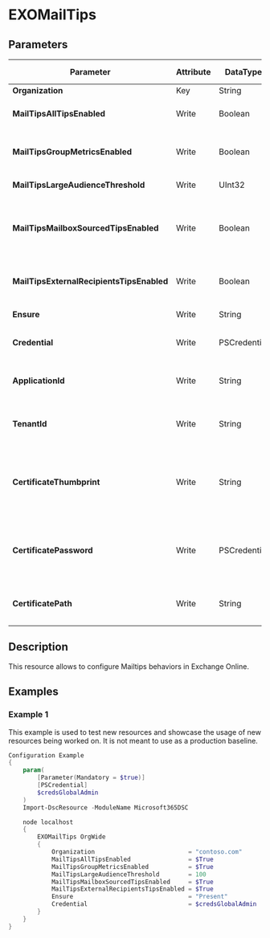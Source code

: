 ﻿# EXOMailTips

## Parameters

| Parameter | Attribute | DataType | Description | Allowed Values |
| --- | --- | --- | --- | --- |
| **Organization** | Key | String |  ||
| **MailTipsAllTipsEnabled** | Write | Boolean | Specifies whether MailTips are enabled. ||
| **MailTipsGroupMetricsEnabled** | Write | Boolean | Specifies whether MailTips that rely on group metrics data are enabled. ||
| **MailTipsLargeAudienceThreshold** | Write | UInt32 | Specifies what a large audience is. ||
| **MailTipsMailboxSourcedTipsEnabled** | Write | Boolean | Specifies whether MailTips that rely on mailbox data (out-of-office or full mailbox) are enabled. ||
| **MailTipsExternalRecipientsTipsEnabled** | Write | Boolean | Specifies whether MailTips for external recipients are enabled. ||
| **Ensure** | Write | String |  |Present, Absent|
| **Credential** | Write | PSCredential | Credentials of the Exchange Global Admin ||
| **ApplicationId** | Write | String | Id of the Azure Active Directory application to authenticate with. ||
| **TenantId** | Write | String | Id of the Azure Active Directory tenant used for authentication. ||
| **CertificateThumbprint** | Write | String | Thumbprint of the Azure Active Directory application's authentication certificate to use for authentication. ||
| **CertificatePassword** | Write | PSCredential | Username can be made up to anything but password will be used for CertificatePassword ||
| **CertificatePath** | Write | String | Path to certificate used in service principal usually a PFX file. ||

## Description

This resource allows to configure Mailtips behaviors in Exchange Online.

## Examples

### Example 1

This example is used to test new resources and showcase the usage of new resources being worked on.
It is not meant to use as a production baseline.

```powershell
Configuration Example
{
    param(
        [Parameter(Mandatory = $true)]
        [PSCredential]
        $credsGlobalAdmin
    )
    Import-DscResource -ModuleName Microsoft365DSC

    node localhost
    {
        EXOMailTips OrgWide
        {
            Organization                          = "contoso.com"
            MailTipsAllTipsEnabled                = $True
            MailTipsGroupMetricsEnabled           = $True
            MailTipsLargeAudienceThreshold        = 100
            MailTipsMailboxSourcedTipsEnabled     = $True
            MailTipsExternalRecipientsTipsEnabled = $True
            Ensure                                = "Present"
            Credential                            = $credsGlobalAdmin
        }
    }
}
```

